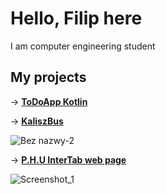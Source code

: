 # Hello, Filip here

I am computer engineering student

## My projects

-> [**ToDoApp Kotlin**](https://github.com/ToFifi098/TodoApp-Kotlin)

-> [**KaliszBus**](https://github.com/ToFifi098/KaliszBus)

![Bez nazwy-2](https://user-images.githubusercontent.com/88771960/175773247-d4909c46-d3a5-43ec-9cfd-04115246649b.png)

-> [**P.H.U InterTab web page**](https://github.com/ToFifi098/InterTab-webpage/tree/main)

![Screenshot_1](https://user-images.githubusercontent.com/88771960/175773726-3311ae6b-e303-4c1f-bc9e-f702e42e3d57.png)
